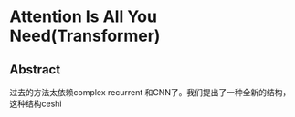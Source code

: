 # Attention Is All You Need(Transformer)

## Abstract

过去的方法太依赖complex recurrent 和CNN了。我们提出了一种全新的结构，这种结构ceshi